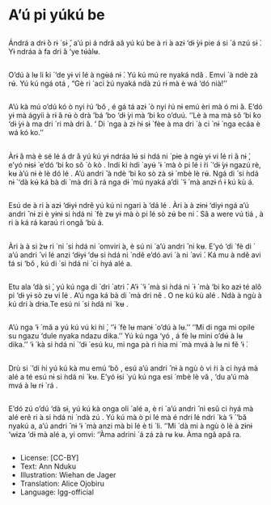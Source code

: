 # A’ú pi yúkú be

##
Ándrá a drɨ ̀ò rɨ ̀ sɨ ̌, a’ú pi á ndrâ aâ
yú kú be à ri ́a azɨ ‘dɨ ̀yɨ pie á si ́
á nzú sɨ ̀. Yɨ ndráa à fa dri ́á ‘ye
tʉ́àlʉ.

##
O’dú à lʉ li ́ki ́ ‘de yɨ vi ́lé à ngʉ̀á nɨ ̀.
Yú kú mú re nyaká ndǎ . Emvi ́
à ndè zà rʉ́.
Yú kú ngá otá , “Gè ri ̀ aci ́zú nyaká
ndà zú rɨ mà è wá ‘dó nià!’’

##
A’ú kà mú o’dú kó ò nyi ̀rú ‘bǒ ,
é gá tá azɨ ́ ò nyi ̀rú nɨ emú èri mà
ó mi ̀á. E’dó yɨ mà ágyíi à rɨ ́á rʉ́
ò drà ’bá ‘bo ‘dɨ ̀yi mà ‘bi ́ko o’duú.
‘’Lè à ma mà sǒ ‘bi ́ko ‘dɨ ̀yɨ à ma
dri ́ ri mà dri ̀á. ‘ Di ̀ nga à zɨ ́nɨ sɨ ̀
fèe à ma dri ́ à ci ̀ nɨ ̀ nga ecáa
è wá kó ko.’’

##
Àrɨ ́á mà è sé lé á dr ́á yú kú yɨ
ndráa lʉ́ si ̀ndá ni ̀ pɨe à ngʉ̀ yɨ
vi ́lé ri ̀á nɨ ̀, e’yó nɨsɨ ̀ e’dó ‘bi ́ko sǒ
̀
ò kò . Indi
̀ki ̀ndi ̀ ayʉ́ 'ɨ ́ mà ò pi ̀lé i ̀ri ̀
‘dɨ ̀yɨ ngazú rè, kʉ à’ú nɨ è lè
dó lé . A’ú andri ̂ à ndè ‘bi ́ko sò zà
sɨ ̀ mbè lè rʉ́. Ngá di ́ si ̀ndá nɨ ̀ ‘dà
kʉ́ ká bà di ̀ mà dri ̀á rá nga dɨ ̀ mú
nyaká a’di ́ ‘ɨ ́ mà anzɨ ń ɨ kú kù á.

##
Esú de à ri ́a azɨ ‘dɨyɨ ndrě yú kú
ni ngari ́a ‘dá lé . Àri ́a à zɨnɨ ‘diyɨ
ngá a’ú andri ̂ nɨ zi è yɨnɨ si ̀ndá ni ̀
fè zʉ yɨ mà ò pi ̀lé sò zʉ́ be ni ̀.
Sâ a were vú tiá , à ri ́a ká rá karaú
ri ongǎ ‘bù á.

##
Àri ́a à si ̀zʉ ri ̀ ni ́ si ̀ndá ni ̀ omviri ́a,
è sú ni ́ a’ú andri ̂ ni kʉ. E’yó ‘di ̀ fè
di ́ a’ú andri ̂ vi ́lé anzi ‘dɨyɨ ‘dʉ
si ̀ndá ni ̀ ndê e’dó avi ́ à ni ́ avi ́.
Ká mu à ndě avi ́tá si ‘bǒ , kú di ́
si ̀ndá ni ̀ ci ́nyá alé a.

##
Etu ala ‘dà si ̀, yú kú nga di ́ dri ̀
atri ̌. A’ɨ ́ ‘ɨ ́ mà si ̀ndá ni ̀ ɨ ́ mà ‘bi ́ko
azɨ té alǒ pi ‘dɨ yɨ sò zʉ vi ́lé . A’ú
nga ká bà di ̀ mà dri ně . O ne
kú kù alé . Ndà à ngù à kú dri ́a
drɨa.Te esú ni ́ si ̀ndá ni ̀ kʉ .

##
A’ú nga ‘ɨ ́ mǎ a yú kú vú ki ́ni ̀, ‘’ɨ ́
fè lʉ manɨ ́ o’dú à lʉ.’’
‘’Mi di nga mi opile su ngazu
‘dule nyaka ndazu dika.’’
Yú kú nga ‘yó , á fè lʉ mini o’dʉ́
à lʉ dika.’’ ‘ɨ ́ kà si ̀ndá ni ̀ ‘dɨ ̀
esú ku, mi nga pà ri ́nia mi ́ mà
mvá à lʉ ni fě ‘ɨ ́.

##
Drù si ̀ ’di ́ni yú kú kà mu emú ‘bǒ ,
esú a’ú andri ̂ nɨ à ngù ò vi ̀ri ́a
ci ́nyá mà alé a té esú nɨ si ̀ndá ni ̀
kʉ.
E’yó ɨsi ̀ yú kú nga esi ́ mbè lè vǎ ,
‘du a’ú mà mvá à lʉ rɨ ̀ rá .

##
E’dó zú o’dú ‘dà sɨ, yú kú kà onga
oli ́ alé a, è ri ́ a’ú andri ̂ ni esû
ci ́nyá mà alé erê ri ́a si ̀ndá ni ̀
ndà zú .
Yú kú mà ò pi ̀lé mà é ndri ̀lé ndri ̀ kà
‘ɨ ́ ‘bǎ nyakú a, a’ú andri ̂ nɨ ‘ɨ ́ mà
anzi mà bi ́lé è ti ́ li.
‘’Mi ́ dà mi à ngù ò lè à zɨnɨ ‘wɨza
‘dɨ mà alé a, yi omvi:
‘’Àma adrini ́ á zá zà rʉ kʉ. Àma
ngǎ apâ ra.

##
* License: [CC-BY]
* Text: Ann Nduku
* Illustration: Wiehan de Jager
* Translation: Alice Ojobiru
* Language: lgg-official
